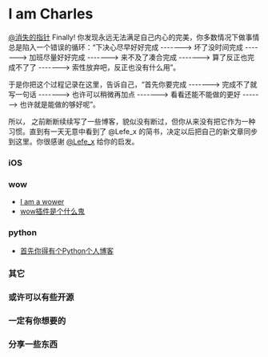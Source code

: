 # I am Charles 
[@消失的指针](http://weibo.com/230126045)
Finally! 
你发现永远无法满足自己内心的完美，你多数情况下做事情总是陷入一个错误的循环：“下决心尽早好好完成 -------> 坏了没时间完成 -------> 加班尽量好好完成 -------> 来不及了凑合完成 -------> 算了反正也完成不了了 -------> 索性放弃吧，反正也没有什么用”。

于是你把这个过程记录在这里，告诉自己，“首先你要完成 -------> 完成不了就写一句话 -------> 也许可以稍微再加点  -------> 看看还能不能做的更好 -------> 也许就是能做的够好呢”。

所以， 之前断断续续写了一些博客，貌似没有断过，但你从来没有把它作为一种习惯。直到有一天无意中看到了 @Lefe_x 的简书，决定以后把自己的新文章同步到这里。你很感谢 [@Lefe_x](https://weibo.com/5953150140) 给你的启发。

### iOS

### wow

* [I am a wower](https://blog.csdn.net/jianin45/article/details/52152345)
* [wow插件是个什么鬼](https://blog.csdn.net/jianin45/article/details/52312859)

### python

* [首先你得有个Python个人博客](https://blog.csdn.net/jianin45/article/details/51339666)

### 其它

### 或许可以有些开源

### 一定有你想要的

### 分享一些东西
